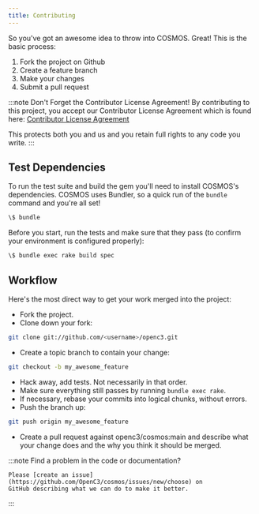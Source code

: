 ```yaml
---
title: Contributing
---
```


So you've got an awesome idea to throw into COSMOS. Great! This is the basic process:

1. Fork the project on Github
1. Create a feature branch
1. Make your changes
1. Submit a pull request

:::note Don't Forget the Contributor License Agreement!
By contributing to this project, you accept our Contributor License Agreement which is found here: [Contributor License Agreement](https://github.com/OpenC3/cosmos/blob/main/CONTRIBUTING.txt)

This protects both you and us and you retain full rights to any code you write.
:::

## Test Dependencies

To run the test suite and build the gem you'll need to install COSMOS's
dependencies. COSMOS uses Bundler, so a quick run of the `bundle` command and
you're all set!

```bash
\$ bundle
```

Before you start, run the tests and make sure that they pass (to confirm your
environment is configured properly):

```bash
\$ bundle exec rake build spec
```

## Workflow

Here's the most direct way to get your work merged into the project:

- Fork the project.
- Clone down your fork:

```bash
git clone git://github.com/<username>/openc3.git
```

- Create a topic branch to contain your change:

```bash
git checkout -b my_awesome_feature
```

- Hack away, add tests. Not necessarily in that order.
- Make sure everything still passes by running `bundle exec rake`.
- If necessary, rebase your commits into logical chunks, without errors.
- Push the branch up:

```bash
git push origin my_awesome_feature
```

- Create a pull request against openc3/cosmos:main and describe what your
  change does and the why you think it should be merged.

:::note Find a problem in the code or documentation?

    Please [create an issue](https://github.com/OpenC3/cosmos/issues/new/choose) on
    GitHub describing what we can do to make it better.

:::
